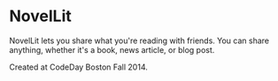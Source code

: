 # NovelLit

NovelLit lets you share what you're reading with friends. You can share anything, whether it's a book, news article, or blog post.

Created at CodeDay Boston Fall 2014.